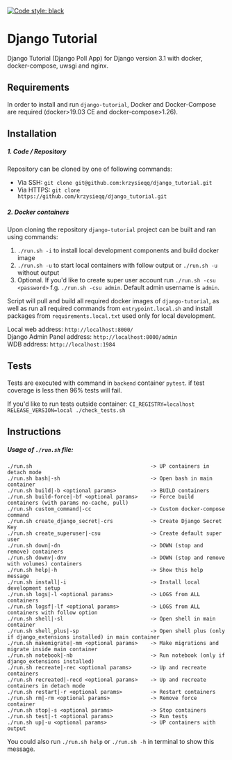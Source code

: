[![Code style: black](https://img.shields.io/badge/code%20style-black-000000.svg)](https://github.com/psf/black)

# Django Tutorial
Django Tutorial (Django Poll App) for Django version 3.1 with docker, docker-compose, uwsgi and nginx.

Requirements
------------
In order to install and run `django-tutorial`, Docker and Docker-Compose are required (docker>19.03 CE and docker-compose>1.26).

Installation
------------

##### 1. Code / Repository

Repository can be cloned by one of following commands:
* Via SSH: `git clone git@github.com:krzysieqq/django_tutorial.git`
* Via HTTPS: `git clone https://github.com/krzysieqq/django_tutorial.git`

##### 2. Docker containers

Upon cloning the repository `django-tutorial` project can be built and ran using commands:

1. `./run.sh -i` to install local development components and build docker image
2. `./run.sh -u` to start local containers with follow output or `./run.sh -u` without output
3. Optional. If you'd like to create super user account run `./run.sh -csu <password>` f.g. `./run.sh -csu admin`. Default admin username is `admin`.

Script will pull and build all required docker images of `django-tutorial`, as well as run all required commands from 
`entrypoint.local.sh` and install packages from `requirements.local.txt` used only for local development.

Local web address: `http://localhost:8000/` \
Django Admin Panel address: `http://localhost:8000/admin` \
WDB address: `http://localhost:1984`
    
Tests
-----

Tests are executed with command in `backend` container `pytest`. if test coverage is less then 96% tests will fail.

If you'd like to run tests outside container:
`CI_REGISTRY=localhost RELEASE_VERSION=local ./check_tests.sh`

Instructions
-----

##### Usage of `./run.sh` file:

```
./run.sh                                      -> UP containers in detach mode
./run.sh bash|-sh                             -> Open bash in main container
./run.sh build|-b <optional params>           -> BUILD containers
./run.sh build-force|-bf <optional params>    -> Force build containers (with params no-cache, pull)
./run.sh custom_command|-cc                   -> Custom docker-compose command
./run.sh create_django_secret|-crs            -> Create Django Secret Key
./run.sh create_superuser|-csu                -> Create default super user
./run.sh down|-dn                             -> DOWN (stop and remove) containers
./run.sh downv|-dnv                           -> DOWN (stop and remove with volumes) containers
./run.sh help|-h                              -> Show this help message
./run.sh install|-i                           -> Install local development setup
./run.sh logs|-l <optional params>            -> LOGS from ALL containers
./run.sh logsf|-lf <optional params>          -> LOGS from ALL containers with follow option
./run.sh shell|-sl                            -> Open shell in main container
./run.sh shell_plus|-sp                       -> Open shell plus (only if django_extensions installed) in main container
./run.sh makemigrate|-mm <optional params>    -> Make migrations and migrate inside main container
./run.sh notebook|-nb                         -> Run notebook (only if django_extensions installed)
./run.sh recreate|-rec <optional params>      -> Up and recreate containers
./run.sh recreated|-recd <optional params>    -> Up and recreate containers in detach mode
./run.sh restart|-r <optional params>         -> Restart containers
./run.sh rm|-rm <optional params>             -> Remove force container
./run.sh stop|-s <optional params>            -> Stop containers
./run.sh test|-t <optional params>            -> Run tests
./run.sh up|-u <optional params>              -> UP containers with output
```

You could also run `./run.sh help` or `./run.sh -h` in terminal to show this message.
